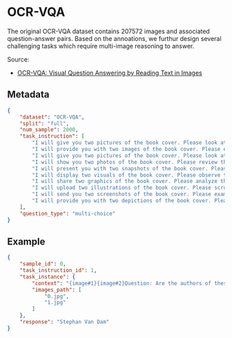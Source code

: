 # OCR-VQA

The original OCR-VQA dataset contains 207572 images and associated question-answer pairs. Based on the annoations, we furthur design several challenging tasks which require multi-image reasoning to answer.

Source: 
- [OCR-VQA: Visual Question Answering by Reading Text in Images](https://ieeexplore.ieee.org/document/8978122)
## Metadata

```json
{
    "dataset": "OCR-VQA",
    "split": "full",
    "num_sample": 2000,
    "task_instruction": [
        "I will give you two pictures of the book cover. Please look at the pictures and answer a question You must choose your answer from the Choice List. ",
        "I will provide you with two images of the book cover. Please examine the images and answer a question. You must choose your answer from the Choice List. ",
        "I will give you two pictures of the book cover. Please look at the pictures and answer a question. You must choose your answer from the Choice List. ",
        "I will show you two photos of the book cover. Please review the photos and answer a question. You must choose your answer from the Choice List. ",
        "I will present you with two snapshots of the book cover. Please inspect the snapshots and answer a question. You must choose your answer from the Choice List. ",
        "I will display two visuals of the book cover. Please observe the visuals and answer a question. You must choose your answer from the Choice List. ",
        "I will share two graphics of the book cover. Please analyze the graphics and answer a question. You must choose your answer from the Choice List. ",
        "I will upload two illustrations of the book cover. Please scrutinize the illustrations and answer a question. You must choose your answer from the Choice List. ",
        "I will send you two screenshots of the book cover. Please examine the screenshots and answer a question. You must choose your answer from the Choice List. ",
        "I will provide you with two depictions of the book cover. Please evaluate the depictions and answer a question. You must choose your answer from the Choice List. "
    ],
    "question_type": "multi-choice"
}
```

## Example

```json
{
    "sample_id": 0,
    "task_instruction_id": 1,
    "task_instance": {
        "context": "{image#1}{image#2}Question: Are the authors of these two books the same? Choice List:['not the same', 'David W. Beskeen', 'Stephan Van Dam', 'Sally M. Walker'] Your answer is:",
        "images_path": [
            "0.jpg",
            "1.jpg"
        ]
    },
    "response": "Stephan Van Dam"
}
```
